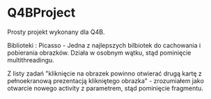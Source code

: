 # Q4BProject

Prosty projekt wykonany dla Q4B.

Biblioteki : 
Picasso - Jedna z najlepszych bilbiotek do cachowania i pobierania obrazków. Działa w osobnym wątku, stąd pominięcie multithreadingu.

Z listy zadań "kliknięcie na obrazek powinno otwierać drugą kartę z pełnoekranową prezentacją klikniętego obrazka" - zrozumiałem jako otwarcie nowego activity z parametrem, stąd pominięcie
fragmentu. 
